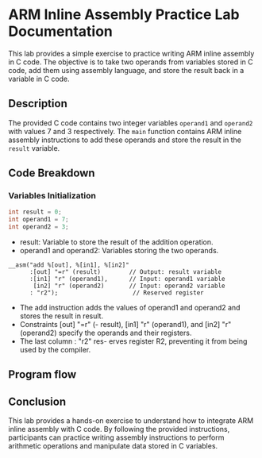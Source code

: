 # ARM Inline Assembly Practice Lab Documentation

This lab provides a simple exercise to practice writing ARM inline assembly in C code. The objective is to take two operands from variables stored in C code, add them using assembly language, and store the result back in a variable in C code.

## Description

The provided C code contains two integer variables `operand1` and `operand2` with values 7 and 3 respectively. The `main` function contains ARM inline assembly instructions to add these operands and store the result in the `result` variable.

## Code Breakdown

### Variables Initialization
```c
int result = 0;
int operand1 = 7;
int operand2 = 3;
```
- result: Variable to store the result of the addition operation.
- operand1 and operand2: Variables storing the two operands.

```
__asm("add %[out], %[in1], %[in2]"
      :[out] "=r" (result)        // Output: result variable
      :[in1] "r" (operand1),      // Input: operand1 variable
       [in2] "r" (operand2)       // Input: operand2 variable
      : "r2");                     // Reserved register
```
- The add instruction adds the values of operand1 and operand2 and stores the result in result.
- Constraints [out] "=r" (- result), [in1] "r" (operand1), and [in2] "r" (operand2) specify the operands and their registers.
- The last column : "r2" res- erves register R2, preventing it from being used by the compiler.

## Program flow

## Conclusion
This lab provides a hands-on exercise to understand how to integrate ARM inline assembly with C code. By following the provided instructions, participants can practice writing assembly instructions to perform arithmetic operations and manipulate data stored in C variables.